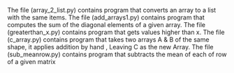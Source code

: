 The file (array_2_list.py) contains program that converts an array to a list with the same items.
The file (add_arrays1.py) contains program that computes the sum of the diagonal elements of a given array.
The file (greaterthan_x.py) contains program that gets values higher than x.
The file (c_array.py) contains program that takes two arrays A & B of the same shape, it applies addition by hand , Leaving C as the new Array.
The file (sub_meanrow.py) contains program that subtracts the mean of each of row of a given matrix
